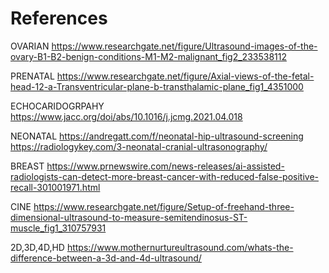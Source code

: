 # References

OVARIAN
https://www.researchgate.net/figure/Ultrasound-images-of-the-ovary-B1-B2-benign-conditions-M1-M2-malignant_fig2_233538112

PRENATAL
https://www.researchgate.net/figure/Axial-views-of-the-fetal-head-12-a-Transventricular-plane-b-transthalamic-plane_fig1_4351000

ECHOCARIDOGRPAHY
https://www.jacc.org/doi/abs/10.1016/j.jcmg.2021.04.018

NEONATAL 
https://andregatt.com/f/neonatal-hip-ultrasound-screening  
https://radiologykey.com/3-neonatal-cranial-ultrasonography/

BREAST 
https://www.prnewswire.com/news-releases/ai-assisted-radiologists-can-detect-more-breast-cancer-with-reduced-false-positive-recall-301001971.html


CINE
https://www.researchgate.net/figure/Setup-of-freehand-three-dimensional-ultrasound-to-measure-semitendinosus-ST-muscle_fig1_310757931

2D,3D,4D,HD
https://www.mothernurtureultrasound.com/whats-the-difference-between-a-3d-and-4d-ultrasound/

